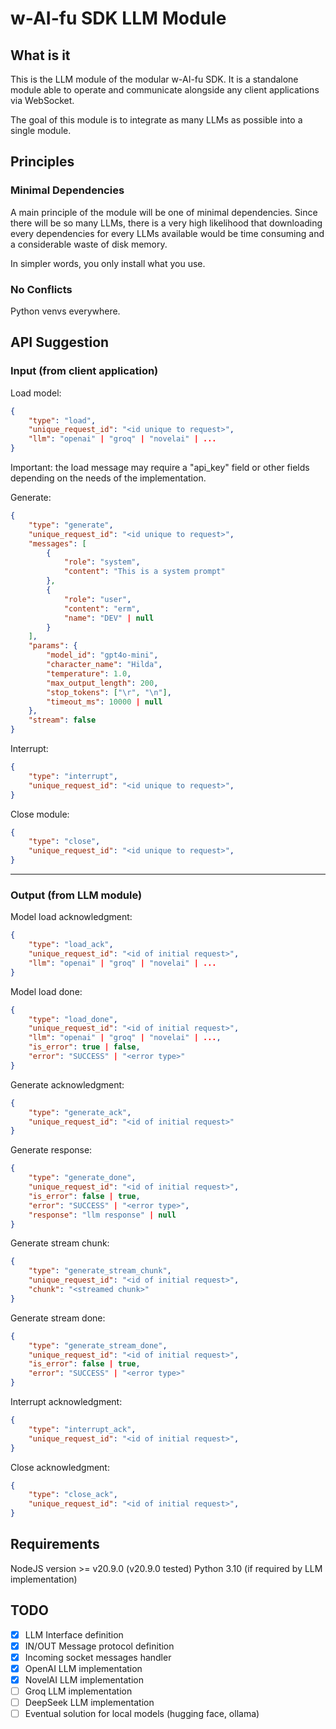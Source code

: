 # w-AI-fu SDK LLM Module

## What is it
This is the LLM module of the modular w-AI-fu SDK.
It is a standalone module able to operate and communicate alongside any client applications via WebSocket.
  
The goal of this module is to integrate as many LLMs as possible into a single module.

## Principles
### Minimal Dependencies
A main principle of the module will be one of minimal dependencies.
Since there will be so many LLMs, there is a very high likelihood that downloading
every dependencies for every LLMs available would be time consuming and a considerable
waste of disk memory.

In simpler words, you only install what you use.

### No Conflicts
Python venvs everywhere.

## API Suggestion

### Input (from client application)
Load model:
```json
{
    "type": "load",
    "unique_request_id": "<id unique to request>",
    "llm": "openai" | "groq" | "novelai" | ...
}
```
Important: the load message may require a "api_key" field or other fields depending on the needs of the implementation.

Generate:
```json
{
    "type": "generate",
    "unique_request_id": "<id unique to request>",
    "messages": [
        {
            "role": "system",
            "content": "This is a system prompt"
        },
        {
            "role": "user",
            "content": "erm",
            "name": "DEV" | null
        }
    ],
    "params": {
        "model_id": "gpt4o-mini",
        "character_name": "Hilda",
        "temperature": 1.0,
        "max_output_length": 200,
        "stop_tokens": ["\r", "\n"],
        "timeout_ms": 10000 | null
    },
    "stream": false
}
```

Interrupt:
```json
{
    "type": "interrupt",
    "unique_request_id": "<id unique to request>",
}
```

Close module:
```json
{
    "type": "close",
    "unique_request_id": "<id unique to request>",
}
```
---
### Output (from LLM module)
Model load acknowledgment:
```json
{
    "type": "load_ack",
    "unique_request_id": "<id of initial request>",
    "llm": "openai" | "groq" | "novelai" | ...
}
```

Model load done:
```json
{
    "type": "load_done",
    "unique_request_id": "<id of initial request>",
    "llm": "openai" | "groq" | "novelai" | ...,
    "is_error": true | false,
    "error": "SUCCESS" | "<error type>"
}
```

Generate acknowledgment:
```json
{
    "type": "generate_ack",
    "unique_request_id": "<id of initial request>"
}
```

Generate response:
```json
{
    "type": "generate_done",
    "unique_request_id": "<id of initial request>",
    "is_error": false | true,
    "error": "SUCCESS" | "<error type>",
    "response": "llm response" | null
}
```

Generate stream chunk:
```json
{
    "type": "generate_stream_chunk",
    "unique_request_id": "<id of initial request>",
    "chunk": "<streamed chunk>"
}
```

Generate stream done:
```json
{
    "type": "generate_stream_done",
    "unique_request_id": "<id of initial request>",
    "is_error": false | true,
    "error": "SUCCESS" | "<error type>"
}
```

Interrupt acknowledgment:
```json
{
    "type": "interrupt_ack",
    "unique_request_id": "<id of initial request>",
}
```

Close acknowledgment:
```json
{
    "type": "close_ack",
    "unique_request_id": "<id of initial request>",
}
```

## Requirements
NodeJS version >= v20.9.0 (v20.9.0 tested)
Python 3.10 (if required by LLM implementation)

## TODO
- [x] LLM Interface definition
- [x] IN/OUT Message protocol definition
- [x] Incoming socket messages handler
- [x] OpenAI LLM implementation
- [x] NovelAI LLM implementation
- [ ] Groq LLM implementation
- [ ] DeepSeek LLM implementation
- [ ] Eventual solution for local models (hugging face, ollama)
